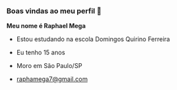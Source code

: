 ### Boas vindas ao meu perfil 💙

**Meu nome é Raphael Mega**

- Estou estudando na escola Domingos Quirino Ferreira
  
- Eu tenho 15 anos

- Moro em São Paulo/SP
  
- raphamega7@gmail.com

